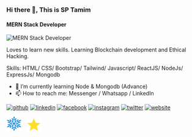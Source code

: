 ### Hi there 👋, This is SP Tamim
#### MERN Stack Developer
![MERN Stack Developer](https://media-exp1.licdn.com/dms/image/C4E16AQEKggRjlKbGcg/profile-displaybackgroundimage-shrink_350_1400/0/1656144524558?e=1666224000&v=beta&t=eWHZMkkkEHhbsbzEarOcp8CfCCGcNgLrN2lI_nkIEmg)

Loves to learn new skills. Learning Blockchain development 
and Ethical Hacking.

Skills: HTML/ CSS/ Bootstrap/ Tailwind/ Javascript/ ReactJS/ NodeJs/ ExpressJs/ Mongodb

- 🌱 I’m currently learning Node & Mongodb (Advance) 
- 📫 How to reach me: Messenger / Whatsapp / LinkedIn 


[<img src='https://cdn.jsdelivr.net/npm/simple-icons@3.0.1/icons/github.svg' alt='github' height='40'>](https://github.com/https://github.com/Sp-Tamim33)  [<img src='https://cdn.jsdelivr.net/npm/simple-icons@3.0.1/icons/linkedin.svg' alt='linkedin' height='40'>](https://www.linkedin.com/in/https://www.linkedin.com/in/sptamim33//)  [<img src='https://cdn.jsdelivr.net/npm/simple-icons@3.0.1/icons/facebook.svg' alt='facebook' height='40'>](https://www.facebook.com/https://www.facebook.com/Sp.Tamim33)  [<img src='https://cdn.jsdelivr.net/npm/simple-icons@3.0.1/icons/instagram.svg' alt='instagram' height='40'>](https://www.instagram.com/https://www.instagram.com/sp.tamim33//)  [<img src='https://cdn.jsdelivr.net/npm/simple-icons@3.0.1/icons/twitter.svg' alt='twitter' height='40'>](https://twitter.com/https://twitter.com/SpTamim33)  [<img src='https://cdn.jsdelivr.net/npm/simple-icons@3.0.1/icons/icloud.svg' alt='website' height='40'>](https://sp-tamim.netlify.app)  

<a href='https://archiveprogram.github.com/'><img src='https://raw.githubusercontent.com/acervenky/animated-github-badges/master/assets/acbadge.gif' width='40' height='40'></a> <a href='https://stars.github.com/'><img src='https://raw.githubusercontent.com/acervenky/animated-github-badges/master/assets/starbadge.gif' width='35' height='35'></a> 

